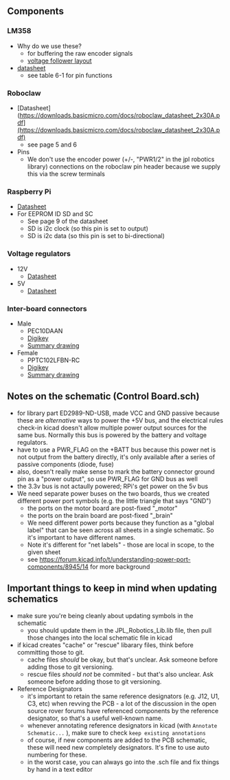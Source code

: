 ## Components

### LM358

- Why do we use these?
    - for buffering the raw encoder signals
    - [voltage follower layout](https://www.allaboutcircuits.com/video-tutorials/op-amp-applications-voltage-follower)
- [datasheet](https://www.ti.com/lit/ds/symlink/lm358.pdf?ts=1619014149430&ref_url=https%253A%252F%252Fwww.ti.com%252Fproduct%252FLM358)
    - see table 6-1 for pin functions

### Roboclaw

- [Datasheet](https://downloads.basicmicro.com/docs/roboclaw_datasheet_2x30A.pdf](https://downloads.basicmicro.com/docs/roboclaw_datasheet_2x30A.pdf)
    - see page 5 and 6
- Pins
    - We don't use the encoder power (+/-, "PWR1/2" in the jpl robotics library) connections on the roboclaw pin header because we supply this via the screw terminals
    
### Raspberry Pi

- [Datasheet](https://www.raspberrypi.org/documentation/hardware/raspberrypi/bcm2711/rpi_DATA_2711_1p0_preliminary.pdf)
- For EEPROM ID SD and SC
    - See page 9 of the datasheet
    - SD is i2c clock (so this pin is set to output)
    - SD is i2c data (so this pin is set to bi-directional)

### Voltage regulators

- 12V
    - [Datasheet](https://www.pololu.com/product/2855)
- 5V
    - [Datasheet](https://www.pololu.com/product/2851)

### Inter-board connectors

- Male
    - PEC10DAAN
    - [Digikey](https://www.digikey.com/en/products/detail/PEC10DAAN/S2012E-10-ND/860601?utm_campaign=buynow&utm_medium=aggregator&curr=usd&utm_source=octopart)
    - [Summary drawing](https://drawings-pdf.s3.amazonaws.com/C10419.pdf)
- Female
    - PPTC102LFBN-RC
    - [Digikey](https://www.digikey.com/en/products/detail/PPTC102LFBN-RC/S7078-ND/810216?utm_campaign=buynow&utm_medium=aggregator&curr=usd&utm_source=octopart)
    - [Summary drawing](https://drawings-pdf.s3.amazonaws.com/10492.pdf)

## Notes on the schematic (Control Board.sch)
    
- for library part ED2989-ND-USB, made VCC and GND passive because these are _alternative_ ways to power the +5V bus, and the electrical rules check-in kicad doesn't allow multiple power output sources for the same bus. Normally this bus is powered by the battery and voltage regulators.
- have to use a PWR_FLAG on the +BATT bus because this power net is not output from the battery directly, it's only available after a series of passive components (diode, fuse)
- also, doesn't really make sense to mark the battery connector ground pin as a "power output", so use PWR_FLAG for GND bus as well
- the 3.3v bus is not actaully powered; RPi's get power on the 5v bus
- We need separate power buses on the two boards, thus we created different power port symbols (e.g. the little triangle that says "GND")
    - the ports on the motor board are post-fixed "\_motor"
    - the ports on the brain board are post-fixed "\_brain"
    - We need different power ports because they function as a "global label" that can be seen across all sheets in a single schematic. So it's important to have different names. 
    - Note it's different for "net labels" - those are local in scope, to the given sheet
    - see https://forum.kicad.info/t/understanding-power-port-components/8945/14 for more background

## Important things to keep in mind when updating schematics

- make sure you're being cleanly about updating symbols in the schematic
    - you should update them in the JPL_Robotics_Lib.lib file, then pull those changes into the local schematic file in kicad
- if kicad creates "cache" or "rescue" libarary files, think before committing those to git. 
    - cache files _should_ be okay, but that's unclear. Ask someone before adding those to git versioning.
    - rescue files _should not_ be commited - but that's also unclear. Ask someone before adding those to git versioning.
- Reference Designators
    - it's important to retain the same reference designators (e.g. J12, U1, C3, etc) when revving the PCB - a lot of the discussion in the open source rover forums have referenced components by the reference designator, so that's a useful well-known name.
    - whenever annotating reference designators in kicad (with `Annotate Schematic...` ), make sure to check `keep existing annotations`
    - of course, if new components are added to the PCB schematic, these will need new completely designators. It's fine to use auto numbering for these.
    - in the worst case, you can always go into the .sch file and fix things by hand in a text editor

